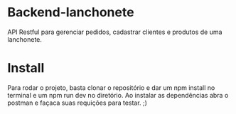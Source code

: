 # Backend-lanchonete
API Restful para gerenciar pedidos, cadastrar clientes e produtos de uma lanchonete.

# Install
Para rodar o projeto, basta clonar o repositório e dar um npm install no terminal e um npm run dev no diretório. 
Ao instalar as dependências abra o postman e façaca suas requições para testar. ;)
